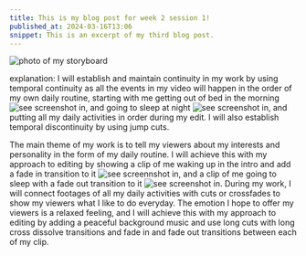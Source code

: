 ```yaml
---
title: This is my blog post for week 2 session 1!
published_at: 2024-03-16T13:06
snippet: This is an excerpt of my third blog post.
---
```


![photo of my storyboard](/w01s1/storyboard_final.png)

explanation: 
I will establish and maintain continuity in my work by using temporal continuity as all the events in my video will happen in the order of my own daily routine, starting with me getting out of bed in the morning ![see screenshot in](/w01s1/gettingoutofbed.png), and going to sleep at night ![see screenshot in](/w01s1/goingtosleep.png), and putting all my daily activities in order during my edit. I will also establish temporal discontinuity by using jump cuts.

The main theme of my work is to tell my viewers about my interests and personality in the form of my daily routine. I will achieve this with my approach to editing by showing a clip of me waking up in the intro and add a fade in transition to it ![see screennshot in](/w01s1/fadein.png), and a clip of me going to sleep with a fade out transition to it ![see screenshot in](/w01s1/fadeout.png). During my work, I will connect footages of all my daily activities with cuts or crossfades to show my viewers what I like to do everyday. The emotion I hope to offer my viewers is a relaxed feeling, and I will achieve this with my approach to editing by adding a peaceful background music and use long cuts with long cross dissolve transitions and fade in and fade out transitions between each of my clip.

